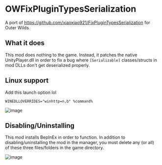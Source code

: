 # OWFixPluginTypesSerialization

A port of https://github.com/xiaoxiao921/FixPluginTypesSerialization for Outer Wilds

## What it does

This mod does nothing to the game. Instead, it patches the native UnityPlayer.dll in order to fix a bug where `[Serializable]` classes/structs in mod DLLs don't get deserialized properly.

## Linux support

Add this launch option lol

```
WINEDLLOVERRIDES="winhttp=n,b" %command%
```

![image](https://github.com/JohnCorby/OWFixPluginTypesSerialization/assets/26337121/55f1ce55-0ac4-4074-9210-9aa7e3988a1e)

## Disabling/Uninstalling

This mod installs BepInEx in order to function. In addition to disabling/uninstalling the mod in the manager, you must delete any (or all) of these three files/folders in the game directory.

![image](https://user-images.githubusercontent.com/26337121/213887298-389581bb-b3e7-47a9-9d9d-562e0dd451ac.png)
